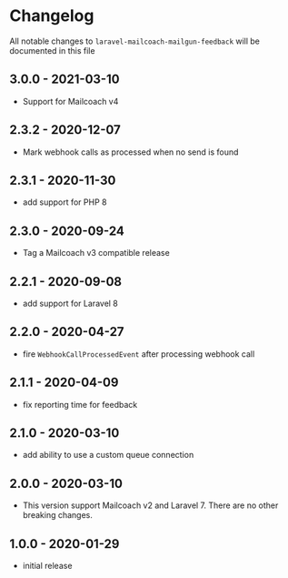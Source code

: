 # Changelog

All notable changes to `laravel-mailcoach-mailgun-feedback` will be documented in this file

## 3.0.0 - 2021-03-10

- Support for Mailcoach v4

## 2.3.2 - 2020-12-07

- Mark webhook calls as processed when no send is found

## 2.3.1 - 2020-11-30

- add support for PHP 8

## 2.3.0 - 2020-09-24

- Tag a Mailcoach v3 compatible release

## 2.2.1 - 2020-09-08

- add support for Laravel 8

## 2.2.0 - 2020-04-27

- fire `WebhookCallProcessedEvent` after processing webhook call

## 2.1.1 - 2020-04-09

- fix reporting time for feedback

## 2.1.0 - 2020-03-10

- add ability to use a custom queue connection

## 2.0.0 - 2020-03-10

- This version support Mailcoach v2 and Laravel 7. There are no other breaking changes.

## 1.0.0 - 2020-01-29

- initial release
